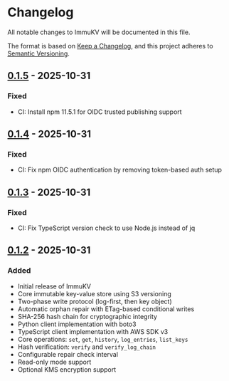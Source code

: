 # Changelog

All notable changes to ImmuKV will be documented in this file.

The format is based on [Keep a Changelog](https://keepachangelog.com/en/1.0.0/),
and this project adheres to [Semantic Versioning](https://semver.org/spec/v2.0.0.html).

## [0.1.5] - 2025-10-31

### Fixed

- CI: Install npm 11.5.1 for OIDC trusted publishing support

## [0.1.4] - 2025-10-31

### Fixed

- CI: Fix npm OIDC authentication by removing token-based auth setup

## [0.1.3] - 2025-10-31

### Fixed

- CI: Fix TypeScript version check to use Node.js instead of jq

## [0.1.2] - 2025-10-31

### Added

- Initial release of ImmuKV
- Core immutable key-value store using S3 versioning
- Two-phase write protocol (log-first, then key object)
- Automatic orphan repair with ETag-based conditional writes
- SHA-256 hash chain for cryptographic integrity
- Python client implementation with boto3
- TypeScript client implementation with AWS SDK v3
- Core operations: `set`, `get`, `history`, `log_entries`, `list_keys`
- Hash verification: `verify` and `verify_log_chain`
- Configurable repair check interval
- Read-only mode support
- Optional KMS encryption support

[0.1.5]: https://github.com/Portfoligno/immukv/releases/tag/0.1.5
[0.1.4]: https://github.com/Portfoligno/immukv/releases/tag/0.1.4
[0.1.3]: https://github.com/Portfoligno/immukv/releases/tag/0.1.3
[0.1.2]: https://github.com/Portfoligno/immukv/releases/tag/0.1.2
